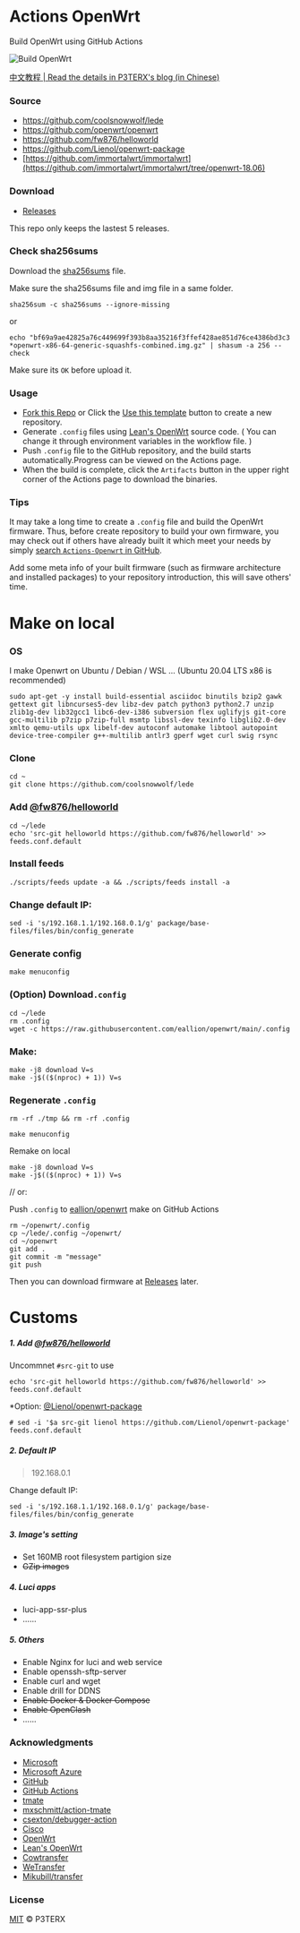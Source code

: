 # Actions OpenWrt

Build OpenWrt using GitHub Actions

![Build OpenWrt](https://github.com/eallion/openwrt/workflows/Build%20OpenWrt/badge.svg)

[中文教程 | Read the details in P3TERX's blog (in Chinese)](https://p3terx.com/archives/build-openwrt-with-github-actions.html)

### Source

- https://github.com/coolsnowwolf/lede
- https://github.com/openwrt/openwrt
- https://github.com/fw876/helloworld
- https://github.com/Lienol/openwrt-package
- [https://github.com/immortalwrt/immortalwrt](https://github.com/immortalwrt/immortalwrt/tree/openwrt-18.06)

### Download

- [Releases](https://github.com/eallion/openwrt/releases/latest/)

This repo only keeps the lastest 5 releases.

### Check sha256sums

Download the [sha256sums](https://github.com/eallion/openwrt/releases/latest/) file.

Make sure the sha256sums file and img file in a same folder.

```shell
sha256sum -c sha256sums --ignore-missing 
```

or

```shell
echo "bf69a9ae42825a76c449699f393b8aa35216f3ffef428ae851d76ce4386bd3c3 *openwrt-x86-64-generic-squashfs-combined.img.gz" | shasum -a 256 --check
```

Make sure its `OK` before upload it.

### Usage

- [Fork this Repo](https://github.com/eallion/openwrt) or Click the [Use this template](https://github.com/P3TERX/Actions-OpenWrt/generate) button to create a new repository.
- Generate `.config` files using [Lean's OpenWrt](https://github.com/coolsnowwolf/lede) source code. ( You can change it through environment variables in the workflow file. )
- Push `.config` file to the GitHub repository, and the build starts automatically.Progress can be viewed on the Actions page.
- When the build is complete, click the `Artifacts` button in the upper right corner of the Actions page to download the binaries.

### Tips

It may take a long time to create a `.config` file and build the OpenWrt firmware. Thus, before create repository to build your own firmware, you may check out if others have already built it which meet your needs by simply [search `Actions-Openwrt` in GitHub](https://github.com/search?q=Actions-openwrt).

Add some meta info of your built firmware (such as firmware architecture and installed packages) to your repository introduction, this will save others' time.

# Make on local

### OS

I make Openwrt on Ubuntu / Debian / WSL ...
(Ubuntu 20.04 LTS x86 is recommended)

```shell
sudo apt-get -y install build-essential asciidoc binutils bzip2 gawk gettext git libncurses5-dev libz-dev patch python3 python2.7 unzip zlib1g-dev lib32gcc1 libc6-dev-i386 subversion flex uglifyjs git-core gcc-multilib p7zip p7zip-full msmtp libssl-dev texinfo libglib2.0-dev xmlto qemu-utils upx libelf-dev autoconf automake libtool autopoint device-tree-compiler g++-multilib antlr3 gperf wget curl swig rsync
```

### Clone

```shell
cd ~
git clone https://github.com/coolsnowwolf/lede
```

### Add [@fw876/helloworld](https://github.com/fw876/helloworld)

```shell
cd ~/lede
echo 'src-git helloworld https://github.com/fw876/helloworld' >> feeds.conf.default
```

### Install feeds
```shell
./scripts/feeds update -a && ./scripts/feeds install -a
```

### Change default IP:
```shell
sed -i 's/192.168.1.1/192.168.0.1/g' package/base-files/files/bin/config_generate
```

### Generate config
```
make menuconfig
```

### (Option) Download`.config`

```shell
cd ~/lede
rm .config
wget -c https://raw.githubusercontent.com/eallion/openwrt/main/.config
```

### Make:
```shell
make -j8 download V=s
make -j$(($(nproc) + 1)) V=s
```

### Regenerate `.config`
```shell
rm -rf ./tmp && rm -rf .config
```
```shell
make menuconfig
```
Remake on local
```shell
make -j8 download V=s
make -j$(($(nproc) + 1)) V=s
```

// or:

Push `.config` to [eallion/openwrt](https://github.com/eallion/openwrt) make on GitHub Actions
```shell
rm ~/openwrt/.config
cp ~/lede/.config ~/openwrt/
cd ~/openwrt
git add .
git commit -m "message"
git push
```
Then you can download firmware at [Releases](https://github.com/eallion/openwrt/releases/latest/) later.

# Customs

##### 1. Add [@fw876/helloworld](https://github.com/fw876/helloworld)

Uncommnet `#src-git` to use
```shell
echo 'src-git helloworld https://github.com/fw876/helloworld' >> feeds.conf.default
```

*Option: [@Lienol/openwrt-package](https://github.com/Lienol/openwrt-package)

```
# sed -i '$a src-git lienol https://github.com/Lienol/openwrt-package' feeds.conf.default
```

##### 2. Default IP

> 192.168.0.1


Change default IP:

```shell
sed -i 's/192.168.1.1/192.168.0.1/g' package/base-files/files/bin/config_generate
```

##### 3. Image's setting

- Set 160MB root filesystem partigion size
- ~~GZip images~~	

##### 4. Luci apps

- luci-app-ssr-plus	 
- ……

##### 5. Others

- Enable Nginx for luci and web service
- Enable openssh-sftp-server
- Enable curl and wget
- Enable drill for DDNS
- ~~Enable Docker & Docker Compose~~
- ~~Enable OpenClash~~
- ......

### Acknowledgments

- [Microsoft](https://www.microsoft.com)
- [Microsoft Azure](https://azure.microsoft.com)
- [GitHub](https://github.com)
- [GitHub Actions](https://github.com/features/actions)
- [tmate](https://github.com/tmate-io/tmate)
- [mxschmitt/action-tmate](https://github.com/mxschmitt/action-tmate)
- [csexton/debugger-action](https://github.com/csexton/debugger-action)
- [Cisco](https://www.cisco.com/)
- [OpenWrt](https://github.com/openwrt/openwrt)
- [Lean's OpenWrt](https://github.com/coolsnowwolf/lede)
- [Cowtransfer](https://cowtransfer.com)
- [WeTransfer](https://wetransfer.com/)
- [Mikubill/transfer](https://github.com/Mikubill/transfer)

### License

[MIT](https://github.com/P3TERX/Actions-OpenWrt/blob/master/LICENSE) © P3TERX
